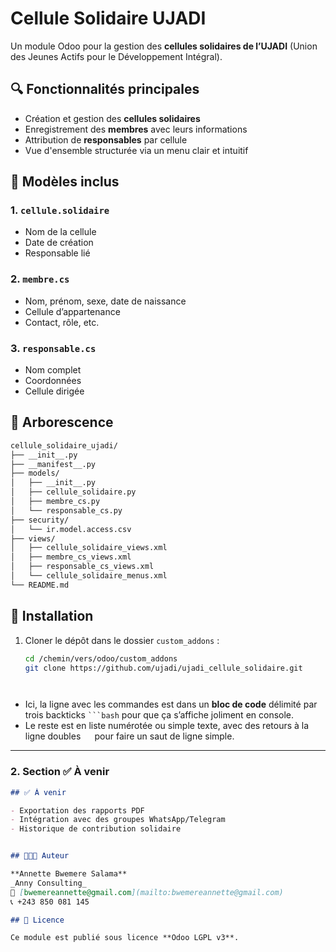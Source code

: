 # Cellule Solidaire UJADI

Un module Odoo pour la gestion des **cellules solidaires de l’UJADI** (Union des Jeunes Actifs pour le Développement Intégral).

## 🔍 Fonctionnalités principales

- Création et gestion des **cellules solidaires**
- Enregistrement des **membres** avec leurs informations
- Attribution de **responsables** par cellule
- Vue d'ensemble structurée via un menu clair et intuitif

## 🧩 Modèles inclus

### 1. `cellule.solidaire`
- Nom de la cellule  
- Date de création  
- Responsable lié

### 2. `membre.cs`
- Nom, prénom, sexe, date de naissance  
- Cellule d’appartenance  
- Contact, rôle, etc.

### 3. `responsable.cs`
- Nom complet  
- Coordonnées  
- Cellule dirigée

## 📁 Arborescence

```bash
cellule_solidaire_ujadi/
├── __init__.py
├── __manifest__.py
├── models/
│   ├── __init__.py
│   ├── cellule_solidaire.py
│   ├── membre_cs.py
│   └── responsable_cs.py
├── security/
│   └── ir.model.access.csv
├── views/
│   ├── cellule_solidaire_views.xml
│   ├── membre_cs_views.xml
│   ├── responsable_cs_views.xml
│   └── cellule_solidaire_menus.xml
└── README.md
```
## 🚀 Installation

1. Cloner le dépôt dans le dossier `custom_addons` :

   ```bash
   cd /chemin/vers/odoo/custom_addons
   git clone https://github.com/ujadi/ujadi_cellule_solidaire.git




- Ici, la ligne avec les commandes est dans un **bloc de code** délimité par trois backticks ```` ```bash ```` pour que ça s’affiche joliment en console.
- Le reste est en liste numérotée ou simple texte, avec des retours à la ligne doubles `  ` pour faire un saut de ligne simple.

---

### 2. Section ✅ À venir

```markdown
## ✅ À venir

- Exportation des rapports PDF  
- Intégration avec des groupes WhatsApp/Telegram  
- Historique de contribution solidaire


## 👩🏽‍💻 Auteur

**Annette Bwemere Salama**  
_Anny Consulting_  
📧 [bwemereannette@gmail.com](mailto:bwemereannette@gmail.com)  
📞 +243 850 081 145

## 📌 Licence

Ce module est publié sous licence **Odoo LGPL v3**.
